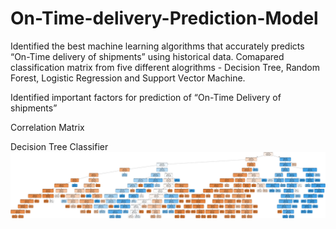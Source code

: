 # On-Time-delivery-Prediction-Model

Identified the best machine learning algorithms that accurately predicts “On-Time delivery of shipments” using historical data. 
Comapared classification matrix from five different alogrithms - Decision Tree, Random Forest, Logistic Regression and Support Vector Machine.

Identified important factors for prediction of “On-Time Delivery of shipments”

Correlation Matrix



Decision Tree Classifier 
![Decision Tree Classifier](https://github.com/aashay246/On-Time-delivery-Prediction-Model/blob/main/shipment_tree.png)
